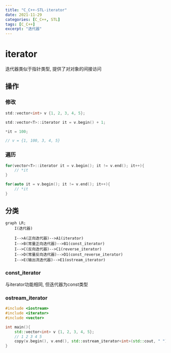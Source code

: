 ```yaml
---
title: "C_C++-STL-iterator"
date: 2021-11-29
categories: [C_C++, STL]
tags: [C_C++]
excerpt: "迭代器"
---
```


# iterator

迭代器类似于指针类型, 提供了对对象的间接访问

## 操作

### 修改

```c
std::vector<int> v {1, 2, 3, 4, 5};

std::vector<T>::iterator it = v.begin() + 1;

*it = 100;

// v = {1, 100, 3, 4, 5}
```

### 遍历

```c
for(vector<T>::iterator it = v.begin(); it != v.end(); it++){
    // *it
}
```

```c
for(auto it = v.begin(); it != v.end(); it++){
    // *it
}
```

## 分类

```mermaid
graph LR;
    I(迭代器)

    I-->A(正向迭代器)-->A1(iterator)
    I-->B(常量正向迭代器)-->B1(const_iterator)
    I-->C(反向迭代器)-->C1(reverse_iterator)
    I-->D(常量反向迭代器)-->D1(const_reverse_iterator)
    I-->E(输出流迭代器)-->E1(ostream_iterator)
```

### const_iterator

与iterator功能相同, 但迭代器为const类型

### ostream_iterator

```c++
#include <iostream>
#include <iterator>
#include <vector>

int main(){
    std::vector<int> v {1, 2, 3, 4, 5};
    // 1 2 3 4 5
    copy(v.begin(), v.end(), std::ostream_iterator<int>(std::cout, " "));
}
```